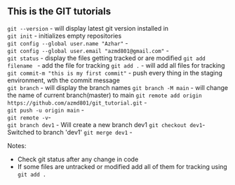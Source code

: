 ## This is the GIT tutorials
`git --version` - will display latest git version installed in   
`git init` - initializes empty repositories  
`git config --global user.name "Azhar"` -   
`git config --global user.email "azmd801@gmail.com"` -   
`git status` - display the files getting tracked or are modified 
`git add filename ` - add the file for tracking 
`git add .` - will add all files for tracking  
`git commit-m "this is my first commit"` - push every thing in the   staging environment, wth the commit message  
`git branch` - will display the  branch names 
`git branch -M main` - will change the name of current branch(master) to   main
`git remote add origin https://github.com/azmd801/git_tutorial.git` -   
`git push -u origin main` -     
`git remote -v`-  
`git branch dev1` - Will create a new branch dev1
`git checkout dev1`- Switched to branch 'dev1'
`git merge dev1` - 

Notes:
* Check git status after any change in code 
* If some files are untracked or modified add all of them for tracking using `git add .`
